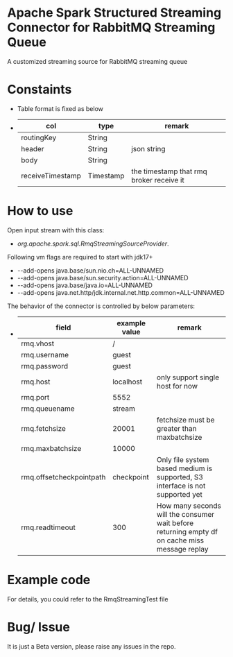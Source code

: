 # Apache Spark Structured Streaming Connector for RabbitMQ Streaming Queue
 A customized streaming source for RabbitMQ streaming queue

# Constaints

- Table format is fixed as below
- | col              | type      | remark                                   |
  |------------------|-----------|------------------------------------------|
  | routingKey       | String    |                                          |
  | header           | String    | json string                              |
  | body             | String    |                                          |
  | receiveTimestamp | Timestamp | the timestamp that rmq broker receive it |

# How to use
Open input stream with this class:
- *org.apache.spark.sql.RmqStreamingSourceProvider*.

Following vm flags are required to start with jdk17+
- --add-opens java.base/sun.nio.ch=ALL-UNNAMED
- --add-opens java.base/sun.security.action=ALL-UNNAMED
- --add-opens java.base/java.io=ALL-UNNAMED
- --add-opens java.net.http/jdk.internal.net.http.common=ALL-UNNAMED

The behavior of the connector is controlled by below parameters:

- | field                    | example value | remark                                                                                         |
  |--------------------------|---------------|------------------------------------------------------------------------------------------------|
  | rmq.vhost                | /             |                                                                                                |
  | rmq.username             | guest         |                                                                                                |
  | rmq.password             | guest         |                                                                                                |
  | rmq.host                 | localhost     | only support single host for now                                                               |
  | rmq.port                 | 5552          |                                                                                                |
  | rmq.queuename            | stream        |                                                                                                |
  | rmq.fetchsize            | 20001         | fetchsize must be greater than maxbatchsize                                                    |
  | rmq.maxbatchsize         | 10000         |                                                                                                |
  | rmq.offsetcheckpointpath | checkpoint    | Only file system based medium is supported, S3 interface is not supported yet                  |
  | rmq.readtimeout          | 300           | How many seconds will the consumer wait before returning empty df on cache miss message replay |

# Example code
For details, you could refer to the RmqStreamingTest file

# Bug/ Issue
It is just a Beta version, please raise any issues in the repo.